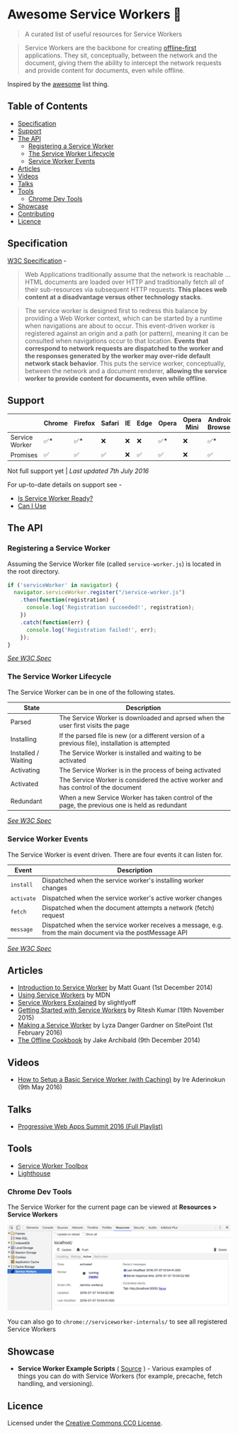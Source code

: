 # Awesome Service Workers 📡

> A curated list of useful resources for Service Workers

> Service Workers are the backbone for creating [offline-first](http://offlinefirst.org/) applications. They sit, conceptually, between the network and the document, giving them the ability to intercept the network requests and provide content for documents, even while offline.

Inspired by the [awesome](https://github.com/sindresorhus/awesome) list thing.

## Table of Contents

- [Specification](#specification)
- [Support](#support)
- [The API](#the-api)
    - [Registering a Service Worker](#registering-a-service-worker)
    - [The Service Worker Lifecycle](#the-service-worker-lifecycle)
    - [Service Worker Events](#service-worker-events)
- [Articles](articles)
- [Videos](#videos)
- [Talks](#talks)
- [Tools](#tools)
    - [Chrome Dev Tools](#chrome-dev-tools)
- [Showcase](#showcase)
- [Contributing](CONTRIBUTING.md)
- [Licence](#licence)



## Specification

[W3C Specification](http://www.w3.org/TR/service-workers/) -



> Web Applications traditionally assume that the network is reachable ... HTML documents are loaded over HTTP and traditionally fetch all of their sub-resources via subsequent HTTP requests. **This places web content at a disadvantage versus other technology stacks**.

> The service worker is designed first to redress this balance by providing a Web Worker context, which can be started by a runtime when navigations are about to occur. This event-driven worker is registered against an origin and a path (or pattern), meaning it can be consulted when navigations occur to that location. **Events that correspond to network requests are dispatched to the worker and the responses generated by the worker may over-ride default network stack behavior**. This puts the service worker, conceptually, between the network and a document renderer, **allowing the service worker to provide content for documents, even while offline**.




## Support


&nbsp;        | Chrome | Firefox | Safari | IE  | Edge | Opera | Opera Mini | Android Browser
---------------|--------|---------|--------|-----|------|-------|------------|----
Service Worker | ✅*    | ✅*      | ❌     | ❌ | ❌   | ✅*    | ❌         | ✅* 
Promises       | ✅     | ✅      | ✅    | ❌  | ✅   | ✅    | ❌        | ✅ 


Not full support yet | *Last updated 7th July 2016*

For up-to-date details on support see -

- [Is Service Worker Ready?](https://jakearchibald.github.io/isserviceworkerready/)
- [Can I Use](http://caniuse.com/#feat=serviceworkers)



## The API

### Registering a Service Worker

Assuming the Service Worker file (called `service-worker.js`) is located in the root directory.

```javascript
if ('serviceWorker' in navigator) {
  navigator.serviceWorker.register("/service-worker.js")
    .then(function(registration) {
      console.log('Registration succeeded!', registration);
    })
    .catch(function(err) {
      console.log('Registration failed!', err);
    });
}
```

*[See W3C Spec](https://www.w3.org/TR/service-workers/#document-context)*

### The Service Worker Lifecycle

The Service Worker can be in one of the following states.

State | Description
------|-------------
Parsed | The Service Worker is downloaded and aprsed when the user first visits the page
Installing | If the parsed file is new (or a different version of a previous file), installation is attempted
Installed / Waiting | The Service Worker is installed and waiting to be activated
Activating | The Service Worker is in the process of being activated
Activated | The Service Worker is considered the active worker and has control of the document
Redundant | When a new Service Worker has taken control of the page, the previous one is held as redundant

*[See W3C Spec](https://www.w3.org/TR/service-workers/#service-worker-state)*




### Service Worker Events

The Service Worker is event driven. There are four events it can listen for.

Event | Description
------|--------------
`install` | Dispatched when the service worker's installing worker changes
`activate` | Dispatched when the service worker's active worker changes
`fetch` | Dispatched when the document attempts a network (fetch) request
`message` | Dispatched when the service worker receives a message, e.g. from the main document via the postMessage API

*[See W3C Spec](https://www.w3.org/TR/service-workers/#execution-context-events)*




## Articles

- [Introduction to Service Worker](http://www.html5rocks.com/en/tutorials/service-worker/introduction/) by Matt Guant (1st December 2014)
- [Using Service Workers](https://developer.mozilla.org/en-US/docs/Web/API/Service_Worker_API/Using_Service_Workers) by MDN
- [Service Workers Explained](https://github.com/slightlyoff/ServiceWorker/blob/master/explainer.md) by slightlyoff
- [Getting Started with Service Workers](https://www.sitepoint.com/getting-started-with-service-workers/) by Ritesh Kumar (19th November 2015)
- [Making a Service Worker](https://www.smashingmagazine.com/2016/02/making-a-service-worker/) by Lyza Danger Gardner on SitePoint (1st February 2016)
- [The Offline Cookbook](https://jakearchibald.com/2014/offline-cookbook/) by Jake Archibald (9th December 2014)


## Videos

- [How to Setup a Basic Service Worker (with Caching)](https://www.youtube.com/watch?v=BfL3pprhnms) by Ire Aderinokun (9th May 2016)


## Talks


- [Progressive Web Apps Summit 2016 (Full Playlist)](https://www.youtube.com/playlist?list=PLNYkxOF6rcIAWWNR_Q6eLPhsyx6VvYjVb)


## Tools

- [Service Worker Toolbox](https://github.com/GoogleChrome/sw-toolbox)
- [Lighthouse](https://github.com/GoogleChrome/lighthouse)


### Chrome Dev Tools


The Service Worker for the current page can be viewed at **Resources > Service Workers**

![](chrome.png)

You can also go to `chrome://serviceworker-internals/` to see all registered Service Workers





## Showcase

- **Service Worker Example Scripts** ( [Source](https://github.com/lyzadanger/serviceworker-example) ) - Various examples of things you can do with Service Workers (for example, precache, fetch handling, and versioning). 



## Licence

Licensed under the [Creative Commons CC0 License](https://creativecommons.org/publicdomain/zero/1.0/).




